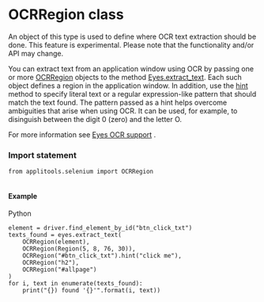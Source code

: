 # OCRRegion class
An object of this type is used to define where OCR text extraction should be done.
This feature is experimental. Please note that the functionality and/or API may change.

You can extract text from an application window using OCR by passing one or more [OCRRegion](#) objects to the method [Eyes.extract\_text](./eyes#extracttext-method). Each such object defines a region in the application window. In addition, use the [hint](./ocrregion#hint-method) method to specify literal text or a regular expression-like pattern that should match the text found. The pattern passed as a hint helps overcome ambiguities that arise when using OCR. It can be used, for example, to disinguish between the digit 0 (zero) and the letter O.

For more information see [Eyes OCR support](https://applitools.com/docs/features/ocr.html) . 
 ### Import statement 
``` 
from applitools.selenium import OCRRegion
 
 ``` 

 #### Example 
Python

    element = driver.find_element_by_id("btn_click_txt")
    texts_found = eyes.extract_text(
        OCRRegion(element),
        OCRRegion(Region(5, 8, 76, 30)),
        OCRRegion("#btn_click_txt").hint("click me"),
        OCRRegion("h2"),
        OCRRegion("#allpage")
    )
    for i, text in enumerate(texts_found):
        print("{}) found '{}'".format(i, text))